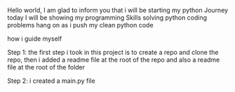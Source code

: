 Hello world,
I am glad to inform you that i will be starting my python Journey today
I will be showing my programming Skills solving python coding problems
hang on as i push my clean python code

how i guide myself

Step 1: the first step i took in this project is to create a repo
and clone the repo, then i added a readme file at the root of the 
repo and also a readme file at the root of the folder

Step 2: i created a main.py file 
